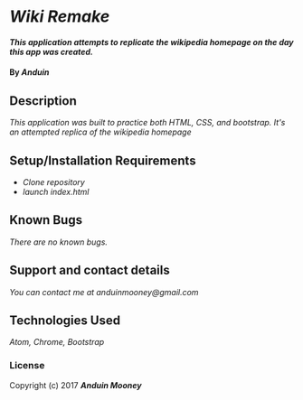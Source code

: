 # _Wiki Remake_

#### _This application attempts to replicate the wikipedia homepage on the day this app was created._

#### By _**Anduin**_

## Description

_This application was built to practice both HTML, CSS, and bootstrap. It's an attempted replica of the wikipedia homepage_

## Setup/Installation Requirements

* _Clone repository_
* _launch index.html_

## Known Bugs

_There are no known bugs._

## Support and contact details

_You can contact me at anduinmooney@gmail.com_

## Technologies Used

_Atom, Chrome, Bootstrap_

### License


Copyright (c) 2017 **_Anduin Mooney_**
